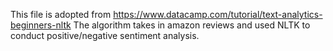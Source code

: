 This file is adopted from https://www.datacamp.com/tutorial/text-analytics-beginners-nltk
The algorithm takes in amazon reviews and used NLTK to conduct positive/negative sentiment analysis.
